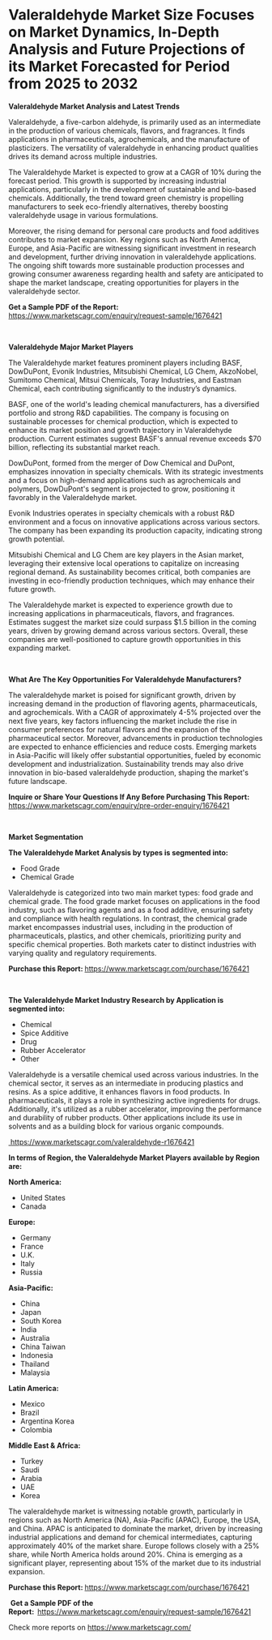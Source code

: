<p><h1>Valeraldehyde Market Size Focuses on Market Dynamics, In-Depth Analysis and Future Projections of its Market Forecasted for Period from 2025 to 2032</h1></p><p><strong>Valeraldehyde Market Analysis and Latest Trends</strong></p>
<p><p>Valeraldehyde, a five-carbon aldehyde, is primarily used as an intermediate in the production of various chemicals, flavors, and fragrances. It finds applications in pharmaceuticals, agrochemicals, and the manufacture of plasticizers. The versatility of valeraldehyde in enhancing product qualities drives its demand across multiple industries.</p><p>The Valeraldehyde Market is expected to grow at a CAGR of 10% during the forecast period. This growth is supported by increasing industrial applications, particularly in the development of sustainable and bio-based chemicals. Additionally, the trend toward green chemistry is propelling manufacturers to seek eco-friendly alternatives, thereby boosting valeraldehyde usage in various formulations.</p><p>Moreover, the rising demand for personal care products and food additives contributes to market expansion. Key regions such as North America, Europe, and Asia-Pacific are witnessing significant investment in research and development, further driving innovation in valeraldehyde applications. The ongoing shift towards more sustainable production processes and growing consumer awareness regarding health and safety are anticipated to shape the market landscape, creating opportunities for players in the valeraldehyde sector.</p></p>
<p><strong>Get a Sample PDF of the Report:&nbsp;</strong> <a href="https://www.marketscagr.com/enquiry/request-sample/1676421?utm_campaign=2650&utm_medium=2&utm_source=Github&utm_content=ia&utm_term=31032025&utm_id=valeraldehyde">https://www.marketscagr.com/enquiry/request-sample/1676421</a></p>
<p>&nbsp;</p>
<p><strong>Valeraldehyde Major Market Players</strong></p>
<p><p>The Valeraldehyde market features prominent players including BASF, DowDuPont, Evonik Industries, Mitsubishi Chemical, LG Chem, AkzoNobel, Sumitomo Chemical, Mitsui Chemicals, Toray Industries, and Eastman Chemical, each contributing significantly to the industry’s dynamics. </p><p>BASF, one of the world's leading chemical manufacturers, has a diversified portfolio and strong R&D capabilities. The company is focusing on sustainable processes for chemical production, which is expected to enhance its market position and growth trajectory in Valeraldehyde production. Current estimates suggest BASF's annual revenue exceeds $70 billion, reflecting its substantial market reach.</p><p>DowDuPont, formed from the merger of Dow Chemical and DuPont, emphasizes innovation in specialty chemicals. With its strategic investments and a focus on high-demand applications such as agrochemicals and polymers, DowDuPont's segment is projected to grow, positioning it favorably in the Valeraldehyde market.</p><p>Evonik Industries operates in specialty chemicals with a robust R&D environment and a focus on innovative applications across various sectors. The company has been expanding its production capacity, indicating strong growth potential. </p><p>Mitsubishi Chemical and LG Chem are key players in the Asian market, leveraging their extensive local operations to capitalize on increasing regional demand. As sustainability becomes critical, both companies are investing in eco-friendly production techniques, which may enhance their future growth.</p><p>The Valeraldehyde market is expected to experience growth due to increasing applications in pharmaceuticals, flavors, and fragrances. Estimates suggest the market size could surpass $1.5 billion in the coming years, driven by growing demand across various sectors. Overall, these companies are well-positioned to capture growth opportunities in this expanding market.</p></p>
<p>&nbsp;</p>
<p><strong>What Are The Key Opportunities For Valeraldehyde Manufacturers?</strong></p>
<p><p>The valeraldehyde market is poised for significant growth, driven by increasing demand in the production of flavoring agents, pharmaceuticals, and agrochemicals. With a CAGR of approximately 4-5% projected over the next five years, key factors influencing the market include the rise in consumer preferences for natural flavors and the expansion of the pharmaceutical sector. Moreover, advancements in production technologies are expected to enhance efficiencies and reduce costs. Emerging markets in Asia-Pacific will likely offer substantial opportunities, fueled by economic development and industrialization. Sustainability trends may also drive innovation in bio-based valeraldehyde production, shaping the market's future landscape.</p></p>
<p><strong>Inquire or Share Your Questions If Any Before Purchasing This Report:</strong> <a href="https://www.marketscagr.com/enquiry/pre-order-enquiry/1676421?utm_campaign=2650&utm_medium=2&utm_source=Github&utm_content=ia&utm_term=31032025&utm_id=valeraldehyde">https://www.marketscagr.com/enquiry/pre-order-enquiry/1676421</a></p>
<p>&nbsp;</p>
<p><strong>Market Segmentation</strong></p>
<p><strong>The Valeraldehyde Market Analysis by types is segmented into:</strong></p>
<p><ul><li>Food Grade</li><li>Chemical Grade</li></ul></p>
<p><p>Valeraldehyde is categorized into two main market types: food grade and chemical grade. The food grade market focuses on applications in the food industry, such as flavoring agents and as a food additive, ensuring safety and compliance with health regulations. In contrast, the chemical grade market encompasses industrial uses, including in the production of pharmaceuticals, plastics, and other chemicals, prioritizing purity and specific chemical properties. Both markets cater to distinct industries with varying quality and regulatory requirements.</p></p>
<p><strong>Purchase this Report:&nbsp;</strong><a href="https://www.marketscagr.com/purchase/1676421?utm_campaign=2650&utm_medium=2&utm_source=Github&utm_content=ia&utm_term=31032025&utm_id=valeraldehyde">https://www.marketscagr.com/purchase/1676421</a></p>
<p>&nbsp;</p>
<p><strong>The Valeraldehyde Market Industry Research by Application is segmented into:</strong></p>
<p><ul><li>Chemical</li><li>Spice Additive</li><li>Drug</li><li>Rubber Accelerator</li><li>Other</li></ul></p>
<p><p>Valeraldehyde is a versatile chemical used across various industries. In the chemical sector, it serves as an intermediate in producing plastics and resins. As a spice additive, it enhances flavors in food products. In pharmaceuticals, it plays a role in synthesizing active ingredients for drugs. Additionally, it's utilized as a rubber accelerator, improving the performance and durability of rubber products. Other applications include its use in solvents and as a building block for various organic compounds.</p></p>
<p><a href="https://www.marketscagr.com/valeraldehyde-r1676421?utm_campaign=2650&utm_medium=2&utm_source=Github&utm_content=ia&utm_term=31032025&utm_id=valeraldehyde">&nbsp;https://www.marketscagr.com/valeraldehyde-r1676421</a></p>
<p><strong>In terms of Region, the Valeraldehyde Market Players available by Region are:</strong></p>
<p>
    <p> <strong> North America: </strong>
        <ul>
            <li>United States</li>
            <li>Canada</li>
        </ul>
        </p> 
    <p> <strong> Europe: </strong>
        <ul>
            <li>Germany</li>
            <li>France</li>
            <li>U.K.</li>
            <li>Italy</li>
            <li>Russia</li>
        </ul>
        </p> 
    <p> <strong> Asia-Pacific: </strong>
        <ul>
            <li>China</li>
            <li>Japan</li>
            <li>South Korea</li>
            <li>India</li>
            <li>Australia</li>
            <li>China Taiwan</li>
            <li>Indonesia</li>
            <li>Thailand</li>
            <li>Malaysia</li>
        </ul>
        </p> 
    <p> <strong> Latin America: </strong>
        <ul>
            <li>Mexico</li>
            <li>Brazil</li>
            <li>Argentina Korea</li>
            <li>Colombia</li>
        </ul>
        </p> 
    <p> <strong> Middle East & Africa: </strong>
        <ul>
            <li>Turkey</li>
            <li>Saudi</li>
            <li>Arabia</li>
            <li>UAE</li>
            <li>Korea</li>
        </ul>
    </p>
    </p>
<p><p>The valeraldehyde market is witnessing notable growth, particularly in regions such as North America (NA), Asia-Pacific (APAC), Europe, the USA, and China. APAC is anticipated to dominate the market, driven by increasing industrial applications and demand for chemical intermediates, capturing approximately 40% of the market share. Europe follows closely with a 25% share, while North America holds around 20%. China is emerging as a significant player, representing about 15% of the market due to its industrial expansion.</p></p>
<p><strong>Purchase this Report: </strong><a href="https://www.marketscagr.com/purchase/1676421?utm_campaign=2650&utm_medium=2&utm_source=Github&utm_content=ia&utm_term=31032025&utm_id=valeraldehyde">https://www.marketscagr.com/purchase/1676421</a></p>
<p>&nbsp;<strong>Get a Sample PDF of the Report:&nbsp;&nbsp;</strong><a href="https://www.marketscagr.com/enquiry/request-sample/1676421?utm_campaign=2650&utm_medium=2&utm_source=Github&utm_content=ia&utm_term=31032025&utm_id=valeraldehyde">https://www.marketscagr.com/enquiry/request-sample/1676421</a></p>
<p><strong></strong></p>
<p>Check more reports on <a href="https://www.marketscagr.com/?utm_campaign=2650&utm_medium=2&utm_source=Github&utm_content=ia&utm_term=31032025&utm_id=valeraldehyde">https://www.marketscagr.com/</a></p>